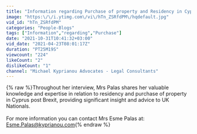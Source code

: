 ```yaml
---
title: "Information regarding Purchase of property and Residency in Cyprus Post Brexit,by Esme Palas,Lawyer"
image: "https:\/\/i.ytimg.com\/vi\/hTn_ZSRfdPM\/hqdefault.jpg"
vid_id: "hTn_ZSRfdPM"
categories: "People-Blogs"
tags: ["Information","regarding","Purchase"]
date: "2021-10-31T10:41:32+03:00"
vid_date: "2021-04-23T08:01:17Z"
duration: "PT25M19S"
viewcount: "224"
likeCount: "2"
dislikeCount: "1"
channel: "Michael Kyprianou Advocates - Legal Consultants"
---
```

{% raw %}Throughout her interview, Mrs Palas shares her valuable knowledge and expertise in relation to residency and purchase of property in Cyprus post Brexit, providing significant insight and advice to UK Nationals.<br /><br />For more information you can contact Mrs Esme Palas at: Esme.Palas@kyprianou.com{% endraw %}
